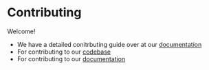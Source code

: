 # Contributing

Welcome!

- We have a detailed conitrbuting guide over at our [documentation](https://myview.readthedocs.io/en/latest/)
- For contributing to our [codebase](https://myview.readthedocs.io/en/latest/contributing_guide_code.html)
- For contributing to our [documentation](https://myview.readthedocs.io/en/latest/contributing_guide_docs.html)
